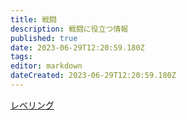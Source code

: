 ```yaml
---
title: 戦闘
description: 戦闘に役立つ情報
published: true
date: 2023-06-29T12:20:59.180Z
tags: 
editor: markdown
dateCreated: 2023-06-29T12:20:59.180Z
---
```


[レベリング](/戦闘/レベリング)